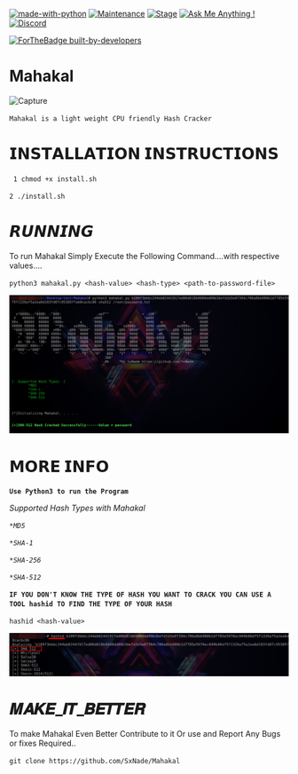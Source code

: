 [![made-with-python](https://img.shields.io/badge/Made%20with-Python-1f425f.svg)](https://www.python.org/)
[![Maintenance](https://img.shields.io/badge/Maintained%3F-yes-green.svg)](https://github.com/SxNade)
[![Stage](https://img.shields.io/badge/Release-Stable-brightgreen.svg)]()
[![Ask Me Anything !](https://img.shields.io/badge/Ask%20me-anything-1abc9c.svg)](https://github.com/SxNade)
[![Discord](https://img.shields.io/discord/591914197219016707.svg?label=&logo=discord&logoColor=ffffff&color=7389D8&labelColor=6A7EC2)](https://github.com/SxNade)


[![ForTheBadge built-by-developers](http://ForTheBadge.com/images/badges/built-by-developers.svg)](https://github.com/SxNade)

# Mahakal

![Capture](https://media.tenor.com/images/7e7e24015fe8e8a321548b4bed0c1d1e/tenor.gif)


`Mahakal is a light weight CPU friendly Hash Cracker`  


# 𝗜𝗡𝗦𝗧𝗔𝗟𝗟𝗔𝗧𝗜𝗢𝗡 𝗜𝗡𝗦𝗧𝗥𝗨𝗖𝗧𝗜𝗢𝗡𝗦

` 1 chmod +x install.sh`

`2 ./install.sh`

# 𝙍𝙐𝙉𝙉𝙄𝙉𝙂
To run Mahakal Simply Execute the Following Command....with respective values....

`python3 mahakal.py <hash-value> <hash-type> <path-to-password-file>`

![Capture](https://raw.githubusercontent.com/SxNade/Mahakal/main/h512.png)

# 𝗠𝗢𝗥𝗘 𝗜𝗡𝗙𝗢

**`Use Python3 to run the Program`**

*Supported Hash Types with Mahakal*

*`*MD5`*

*`*SHA-1`*

*`*SHA-256`*

*`*SHA-512`*

**`IF YOU DON'T KNOW THE TYPE OF HASH YOU WANT TO CRACK YOU CAN USE A TOOL hashid TO FIND THE TYPE OF YOUR HASH`**

`hashid <hash-value>`

![Capture](https://raw.githubusercontent.com/SxNade/Mahakal/main/hashid.png)


# 𝑴𝑨𝑲𝑬_𝑰𝑻_𝑩𝑬𝑻𝑻𝑬𝑹
To make Mahakal Even Better Contribute to it Or use and Report Any Bugs or fixes Required..

`git clone https://github.com/SxNade/Mahakal`

